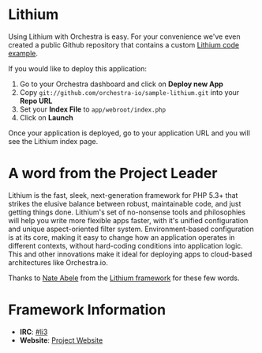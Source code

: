 # Lithium

Using Lithium with Orchestra is easy. For your convenience we've even created a public Github repository that contains a custom <a href="https://github.com/orchestra-io/sample-lithium">Lithium code example</a>.

If you would like to deploy this application:

  1. Go to your Orchestra dashboard and click on **Deploy new App**
  2. Copy `git://github.com/orchestra-io/sample-lithium.git` into your **Repo URL**
  3. Set your **Index File** to `app/webroot/index.php`
  4. Click on **Launch**

Once your application is deployed, go to your application URL and you will see the Lithium index page.

# <a name="leader-word"></a>A word from the Project Leader

Lithium is the fast, sleek, next-generation framework for PHP 5.3+ that strikes the elusive balance between robust, maintainable code, and just getting things done. Lithium's set of no-nonsense tools and philosophies will help you write more flexible apps faster, with it's unified configuration and unique aspect-oriented filter system. Environment-based configuration is at its core, making it easy to change how an application operates in different contexts, without hard-coding conditions into application logic. This and other innovations make it ideal for deploying apps to cloud-based architectures like Orchestra.io.

Thanks to [Nate Abele](http://twitter.com/nateabele) from the [Lithium framework](http://lithify.me) for these few words.

# <a name="framework-information"></a>Framework Information

  * **IRC**: [#li3](http://webchat.freenode.net/?nick=li3-orchid&channels=li3&uio=d4)
  * **Website**: [Project Website](http://lithify.me) 
